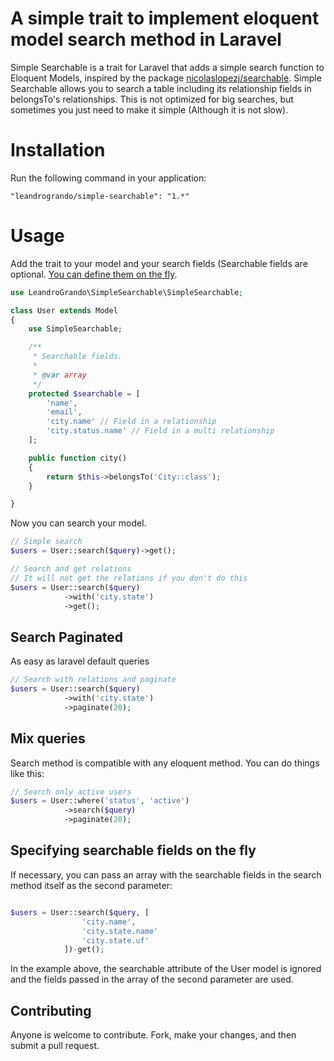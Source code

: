 A simple trait to implement eloquent model search method in Laravel
==========================================

Simple Searchable is a trait for Laravel that adds a simple search function to Eloquent Models, inspired by the package [nicolaslopezj/searchable](https://github.com/nicolaslopezj/searchable).
Simple Searchable allows you to search a table including its relationship fields in belongsTo's relationships.
This is not optimized for big searches, but sometimes you just need to make it simple (Although it is not slow).

# Installation

Run the following command in your application:

```
"leandrogrando/simple-searchable": "1.*"
```

# Usage

Add the trait to your model and your search fields (Searchable fields are optional. [You can define them on the fly](#specifying-searchable-fields-on-the-fly).

```php
use LeandroGrando\SimpleSearchable\SimpleSearchable;

class User extends Model
{
    use SimpleSearchable;

    /**
     * Searchable fields.
     *
     * @var array
     */
    protected $searchable = [
        'name',
        'email',
        'city.name' // Field in a relationship
        'city.status.name' // Field in a multi relationship
    ];

    public function city()
    {
        return $this->belongsTo('City::class');
    }

}
```

Now you can search your model.

```php
// Simple search
$users = User::search($query)->get();

// Search and get relations
// It will not get the relations if you don't do this
$users = User::search($query)
            ->with('city.state')
            ->get();
```


## Search Paginated

As easy as laravel default queries

```php
// Search with relations and paginate
$users = User::search($query)
            ->with('city.state')
            ->paginate(20);
```

## Mix queries

Search method is compatible with any eloquent method. You can do things like this:

```php
// Search only active users
$users = User::where('status', 'active')
            ->search($query)
            ->paginate(20);
```

## Specifying searchable fields on the fly

If necessary, you can pass an array with the searchable fields in the search method itself as the second parameter:

```php

$users = User::search($query, [
                'city.name',
                'city.state.name'
                'city.state.uf'
            ])-get();
```

In the example above, the searchable attribute of the User model is ignored and the fields passed in the array of the second parameter are used.

## Contributing

Anyone is welcome to contribute. Fork, make your changes, and then submit a pull request.
